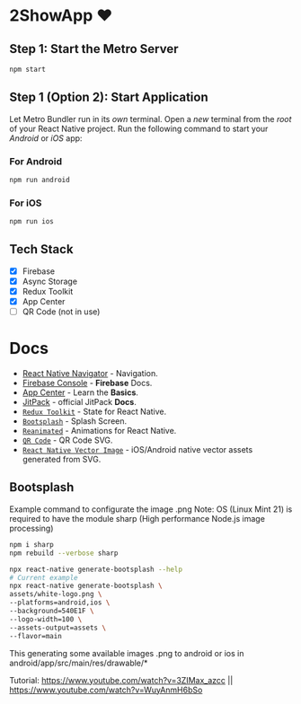 # 2ShowApp :heart:

## Step 1: Start the Metro Server

```bash
npm start
```

## Step 1 (Option 2): Start Application

Let Metro Bundler run in its _own_ terminal. Open a _new_ terminal from the _root_ of your React Native project. Run the following command to start your _Android_ or _iOS_ app:

### For Android

```bash
npm run android
```

### For iOS

```bash
npm run ios
```

## Tech Stack

- [x] Firebase
- [x] Async Storage
- [x] Redux Toolkit
- [x] App Center
- [ ] QR Code (not in use)

# Docs

- [React Native Navigator](https://reactnavigation.org/docs/navigating) - Navigation.
- [Firebase Console](https://rnfirebase.io/) - **Firebase** Docs.
- [App Center](https://learn.microsoft.com/en-us/appcenter/sdk/getting-started/react-native) - Learn the **Basics**.
- [JitPack](https://docs.jitpack.io/intro/) - official JitPack **Docs**.
- [`Redux Toolkit`](https://redux-toolkit.js.org/introduction/getting-started#create-a-react-redux-app) - State for React Native.
- [`Bootsplash`](https://github.com/zoontek/react-native-bootsplash) - Splash Screen.
- [`Reanimated`](https://docs.swmansion.com/react-native-reanimated/docs/fundamentals/your-first-animation) - Animations for React Native.
- [`QR Code`](https://www.npmjs.com/package/react-native-qrcode-svg) - QR Code SVG.
- [`React Native Vector Image`](https://github.com/oblador/react-native-vector-image) - iOS/Android native vector assets generated from SVG.

## Bootsplash

Example command to configurate the image .png
Note: OS (Linux Mint 21) is required to have the module sharp (High performance 
Node.js image processing)

```bash
npm i sharp
npm rebuild --verbose sharp
```

```bash
npx react-native generate-bootsplash --help
# Current example
npx react-native generate-bootsplash \
assets/white-logo.png \
--platforms=android,ios \
--background=540E1F \
--logo-width=100 \
--assets-output=assets \
--flavor=main
```
This generating some available images .png  to android or ios in android/app/src/main/res/drawable/*

Tutorial: https://www.youtube.com/watch?v=3ZIMax_azcc || https://www.youtube.com/watch?v=WuyAnmH6bSo